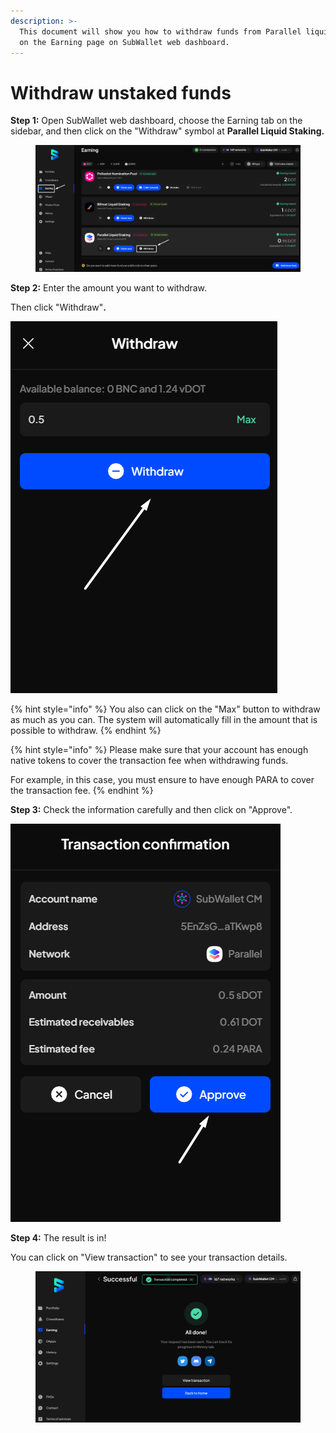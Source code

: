 ```yaml
---
description: >-
  This document will show you how to withdraw funds from Parallel liquid staking
  on the Earning page on SubWallet web dashboard.
---
```


# Withdraw unstaked funds

**Step 1:** Open SubWallet web dashboard, choose the Earning tab on the sidebar, and then click on the "Withdraw" symbol at **Parallel Liquid Staking.**

<figure><img src="../../../.gitbook/assets/image (136).png" alt=""><figcaption></figcaption></figure>

**Step 2:** Enter the amount you want to withdraw.

Then click "Withdraw"**.**

![](<../../../.gitbook/assets/image (138).png>)

{% hint style="info" %}
You also can click on the "Max" button to withdraw as much as you can. The system will automatically fill in the amount that is possible to withdraw.&#x20;
{% endhint %}

{% hint style="info" %}
Please make sure that your account has enough native tokens to cover the transaction fee when withdrawing funds.

For example, in this case, you must ensure to have enough PARA to cover the transaction fee.
{% endhint %}

**Step 3:** Check the information carefully and then click on "Approve".

![](<../../../.gitbook/assets/image (140).png>)

**Step 4:** The result is in!

You can click on "View transaction" to see your transaction details.

<figure><img src="../../../.gitbook/assets/image (68).png" alt=""><figcaption></figcaption></figure>

